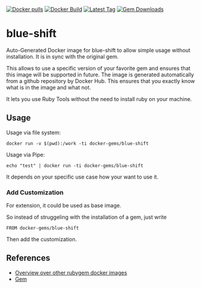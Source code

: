 [![Docker pulls](https://img.shields.io/docker/pulls/rubygem/blue-shift.svg)](https://hub.docker.com/r/rubygem/blue-shift/)
[![Docker Build](https://img.shields.io/docker/automated/rubygem/blue-shift.svg)](https://hub.docker.com/r/rubygem/blue-shift/)
[![Latest Tag](https://img.shields.io/github/tag/docker-rubygem/blue-shift.svg)](https://hub.docker.com/r/rubygem/blue-shift/)
[![Gem Downloads](https://img.shields.io/gem/dt/blue-shift.svg)](https://rubygems.org/gems/blue-shift/)
# blue-shift

Auto-Generated Docker image for blue-shift to allow simple usage without installation.
It is in sync with the original gem.

This allows to use a specific version of your favorite gem and ensures that this image will be supported in future.
The image is generated automatically from a github repository by Docker Hub.
This ensures that you exactly know what is in the image and what not.

It lets you use Ruby Tools without the need to install ruby on your machine.

## Usage

Usage via file system:

`docker run -v $(pwd):/work -ti docker-gems/blue-shift`

Usage via Pipe:

`echo "test" | docker run -ti docker-gems/blue-shift`

It depends on your specific use case how your want to use it.

### Add Customization

For extension, it could be used as base image.

So instead of struggeling with the installation of a gem, just write

`FROM docker-gems/blue-shift`

Then add the customization.

## References

 - [Overview over other rubygem docker images](https://github.com/thinkbot/docker-rubygem)
 - [Gem](https://rubygems.org/gems/blue-shift/)
